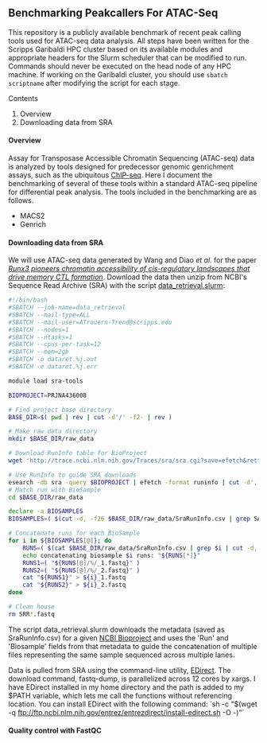 ## Benchmarking Peakcallers For ATAC-Seq
This repository is a publicly available benchmark of recent peak calling tools used for ATAC-seq data analysis. All steps have been written for the Scripps Garibaldi HPC cluster based on its available modules and appropriate headers for the Slurm scheduler that can be modified to run. Commands should never be executed on the head node of any HPC machine. If working on the Garibaldi cluster, you should use `sbatch scriptname` after modifying the script for each stage.

Contents

1. Overview
2. Downloading data from SRA

#### Overview
Assay for Transposase Accessible Chromatin Sequencing (ATAC-seq) data is analyzed by tools designed for predecessor genomic genrichment assays, such as the ubiquitous [ChIP-seq](1). Here I document the benchmarking of several of these tools within a standard ATAC-seq pipeline for differential peak analysis. The tools included in the benchmarking are as follows.
* MACS2
* Genrich

#### Downloading data from SRA
We will use ATAC-seq data generated by Wang and Diao *et al.* for the paper [*Runx3 pioneers chromatin accessibility of cis-regulatory landscapes that drive memory CTL formation*](https://doi.org/10.1016/j.immuni.2018.03.028). 
Download the data then unzip from NCBI's Sequence Read Archive (SRA) with the script [data_retrieval.slurm](./scripts/data_retrieval.slurm):

```bash
#!/bin/bash
#SBATCH --job-name=data_retrieval
#SBATCH --mail-type=ALL
#SBATCH --mail-user=ATrouern-Trend@scripps.edu
#SBATCH --nodes=1
#SBATCH --ntasks=1
#SBATCH --cpus-per-task=12
#SBATCH --mem=2gb
#SBATCH -o dataret.%j.out
#SBATCH -e dataret.%j.err

module load sra-tools

BIOPROJECT=PRJNA436008

# Find project base directory
BASE_DIR=$( pwd | rev | cut -d'/' -f2- | rev )

# Make raw data directory
mkdir $BASE_DIR/raw_data

# Download RunInfo table for BioProject
wget 'http://trace.ncbi.nlm.nih.gov/Traces/sra/sra.cgi?save=efetch&rettype=runinfo&db=sra&term='${BIOPROJECT} -O - | tee $BASE_DIR/raw_data/SraRunInfo.csv

# Use RunInfo to guide SRA downloads
esearch -db sra -query $BIOPROJECT | efetch -format runinfo | cut -d',' -f 1 | grep SRR | xargs -n 1 -P 12 fastq-dump -O $BASE_DIR/raw_data --split-files
# Match run with BioSample
cd $BASE_DIR/raw_data

declare -a BIOSAMPLES
BIOSAMPLES=( $(cut -d, -f26 $BASE_DIR/raw_data/SraRunInfo.csv | grep SAM | sort | uniq | tr '\n' ' ' ) )

# Concatenate runs for each BioSample
for i in ${BIOSAMPLES[@]}; do
    RUNS=( $(cat $BASE_DIR/raw_data/SraRunInfo.csv | grep $i | cut -d, -f1 | tr '\n' ' ') )
    echo concatenating biosample $i runs: "${RUNS[*]}"
    RUNS1=( "${RUNS[@]/%/_1.fastq}" )
    RUNS2=( "${RUNS[@]/%/_2.fastq}" )
    cat "${RUNS1}" > ${i}_1.fastq
    cat "${RUNS2}" > ${i}_2.fastq
done

# Clean house
rm SRR*.fastq

```

The script data_retrieval.slurm downloads the metadata (saved as SraRunInfo.csv) for a given [NCBI Bioproject](https://www.ncbi.nlm.nih.gov/bioproject) and uses the 'Run' and 'Biosample' fields from that metadata to guide the concatenation of multiple files representing the same sample sequenced across multiple lanes. 

Data is pulled from SRA using the command-line utility, [EDirect](https://dataguide.nlm.nih.gov/edirect/documentation.html). The download command, fastq-dump, is parallelized across 12 cores by xargs. I have EDirect installed in my home directory and the path is added to my $PATH variable, which lets me call the functions without referencing location. You can install EDirect with the following command: `sh -c "$(wget -q ftp://ftp.ncbi.nlm.nih.gov/entrez/entrezdirect/install-edirect.sh -O -)"`

#### Quality control with FastQC

